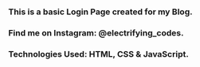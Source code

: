 ### This is a basic Login Page created for my Blog.

### Find me on Instagram: @electrifying_codes.

### Technologies Used: HTML, CSS & JavaScript.
